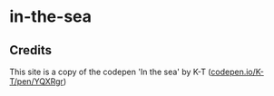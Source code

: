 # in-the-sea

## Credits

This site is a copy of the codepen 'In the sea' by K-T ([codepen.io/K-T/pen/YQXRgr](codepen.io/K-T/pen/YQXRgr))
